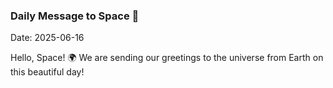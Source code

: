 ### Daily Message to Space 🌌
Date: 2025-06-16

Hello, Space! 🌍 We are sending our greetings to the universe from Earth on this beautiful day!
